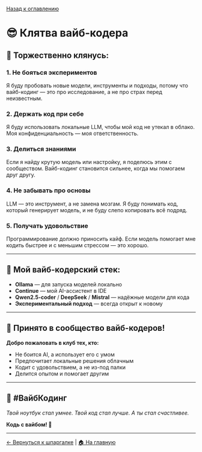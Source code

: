 [Назад к оглавлению](../index.md)

# 😎 Клятва вайб-кодера

## 🌊 Торжественно клянусь:

### 1. **Не бояться экспериментов**
Я буду пробовать новые модели, инструменты и подходы, потому что вайб-кодинг — это про исследование, а не про страх перед неизвестным.

### 2. **Держать код при себе**
Я буду использовать локальные LLM, чтобы мой код не утекал в облако. Моя конфиденциальность — моя ответственность.

### 3. **Делиться знаниями**
Если я найду крутую модель или настройку, я поделюсь этим с сообществом. Вайб-кодинг становится сильнее, когда мы помогаем друг другу.

### 4. **Не забывать про основы**
LLM — это инструмент, а не замена мозгам. Я буду понимать код, который генерирует модель, и не буду слепо копировать всё подряд.

### 5. **Получать удовольствие**
Программирование должно приносить кайф. Если модель помогает мне кодить быстрее и с меньшим стрессом — это хорошо.

---

## 🎯 Мой вайб-кодерский стек:

- **Ollama** — для запуска моделей локально
- **Continue** — мой AI-ассистент в IDE  
- **Qwen2.5-coder** / **DeepSeek** / **Mistral** — надёжные модели для кода
- **Экспериментальный подход** — всегда открыт к новому

---

## 🚀 Принято в сообщество вайб-кодеров!

**Добро пожаловать в клуб тех, кто:**
- Не боится AI, а использует его с умом
- Предпочитает локальные решения облачным
- Кодит с удовольствием, а не из-под палки
- Делится опытом и помогает другим

---

## 🌊 #ВайбКодинг

*Твой ноутбук стал умнее. Твой код стал лучше. А ты стал счастливее.*

**Кодь с вайбом! 🚀**

---

[← Вернуться к шпаргалке](tldr.md) | [🏠 На главную](../index.md)
